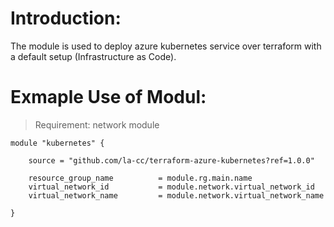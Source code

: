 # Introduction:

The module is used to deploy azure kubernetes service over terraform with a default setup (Infrastructure as Code).

# Exmaple Use of Modul:

> Requirement: network module

    module "kubernetes" {

        source = "github.com/la-cc/terraform-azure-kubernetes?ref=1.0.0"

        resource_group_name          = module.rg.main.name
        virtual_network_id           = module.network.virtual_network_id
        virtual_network_name         = module.network.virtual_network_name

    }
